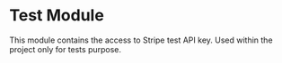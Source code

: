 Test Module
===================
This module contains the access to Stripe test API key.
Used within the project only for tests purpose.